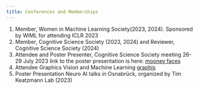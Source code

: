 ```yaml
---
title: Conferences and Memberships
---
```


1. Member, Women in Machine Learning Society(2023, 2024). Sponsored by WiML for attending ICLR 2023
2. Member, Cognitive Science Society (2023, 2024) and Reviewer, Cognitive Science Society (2024)
3. Attendee and Poster Presenter, Cognitive Science Society meeting 26-29 July 2023 link to the poster presentation is here:    [mooney faces](https://underline.io/lecture/80566-perception-of-mooney-faces-extreme-generalization-through-inverse-renderingquestion)
4. Attendee Graphics Vision and Machine Learning [graphis](https://vmv2023.cg.cs.tu-bs.de)
5. Poster Presentation Neuro AI talks in Osnabrück, organized by Tim Keatzmann Lab (2023)
